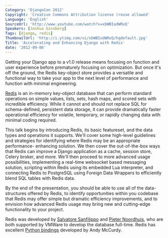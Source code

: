 ```yaml
---
Category: 'DjangoCon 2012'
Copyright: 'Creative Commons Attribution license (reuse allowed'
Language: 'English'
SourceUrl: 'http://www.youtube.com/watch?v=xbWBIudWRxQ'
Speakers: [Joshua Ginsberg]
Tags: [django, redis]
ThumbnailUrl: 'http://i.ytimg.com/vi/xbWBIudWRxQ/hqdefault.jpg'
Title: 'Accelerating and Enhancing Django with Redis'
date: '2012-09-06'
---
```

Getting your Django app to a v1.0 release means focusing on function and user
experience before prematurely focusing on optimization. But once it's off the
ground, the Redis key-object store provides a versatile and functional way to
take your app to the next level of performance and function with minimal
engineering.

[Redis](http://redis.io) is an in-memory key-object database that can perform
standard operations on simple values, lists, sets, hash maps, and scored sets
with incredible efficiency. While it cannot and should not replace SQL for
schema-defined, persistent data storage, it can provide dramatically faster
operational efficiency for volatile, temporary, or rapidly changing data with
minimal coding required.

This talk begins by introducing Redis, its basic featureset, and the data
types and operations it supports. We'll cover some high-level guidelines and
strategies for identifying where Redis may be an appropriate performance-
enhancing solution. We then cover the out-of-the-box ways that Redis can
improve a Django application as a cache, session store, Celery broker, and
more. We'll then proceed to more advanced usage possibilities, implementing a
real-time websocket based messaging solution, scripting within Redis using its
embedded Lua interpreter, and connecting Redis to PostgreSQL using Foreign
Data Wrappers to efficiently blend SQL tables with Redis data.

By the end of the presentation, you should be able to use all of the data-
structures offered by Redis, to identify opportunities within you codebase
that Redis may offer simple but dramatic efficiency improvements, and to
envision how advanced Redis usage may bring new and cutting-edge functionality
to your project.

Redis was developed by [Salvatore Sanfilippo](http://twitter.com/antirez) and
[Pieter Noordhuis](http://twitter.com/pnoordhuis), who are both supported by
VMWare to develop the database full-time. Redis has excellent [Python
bindings](https://github.com/andymccurdy/redis-py/) developed by Andy McCurdy.

